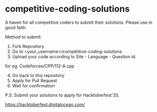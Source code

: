 # competitive-coding-solutions
A haven for all competitive coders to submit their solutions. Please use in good faith.


Method to submit:

1. Fork Repository
2. Go to <your_username>/competitive-coding-solutions
3. Upload your code according to Site - Language - Question id.

for eg. Codeforces/CPP/112-A.cpp

4. Go back to this repository
5. Apply for Pull Request
6. Wait for confirmation


P.S. Submit your solutions to apply for Hacktoberfest'20.

https://hacktoberfest.digitalocean.com/

